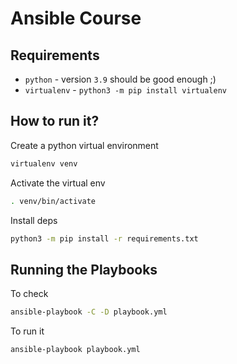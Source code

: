 # Ansible Course

## Requirements
- `python` - version `3.9` should be good enough ;)
- `virtualenv` - `python3 -m pip install virtualenv`

## How to run it?

Create a python virtual environment
```bash
virtualenv venv
```

Activate the virtual env
```bash
. venv/bin/activate
```

Install deps
```bash
python3 -m pip install -r requirements.txt
```

## Running the Playbooks

To check
```bash
ansible-playbook -C -D playbook.yml 
```

To run it
```bash
ansible-playbook playbook.yml
```
